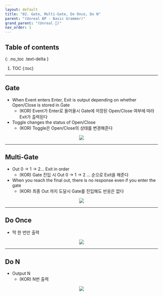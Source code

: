 ```yaml
---
layout: default
title: "02. Gate, Multi-Gate, Do Once, Do N"
parent: "(Unreal BP - Basic Grammer)"
grand_parent: "(Unreal 🚀)"
nav_order: 1
---
```


## Table of contents
{: .no_toc .text-delta }

1. TOC
{:toc}

---

## Gate

* When Event enters Enter, Exit is output depending on whether Open/Close is stored in Gate
  * (KOR) Event가 Enter로 들어올시 Gate에 저장된 Open/Close 여부에 따라 Exit가 출력된다
* Toggle changes the status of Open/Close
  * (KOR) Toggle은 Open/Close의 상태를 변경해준다

<p align="center">
  <img src="https://taehyungs-programming-blog.github.io/blog/assets/images/unreal/bp-1/bp-1-2-1.png"/>
</p>

---

## Multi-Gate

* Out 0 -> 1 -> 2... Exit in order
  * (KOR) Gate 진입 시 Out 0 -> 1 -> 2 ... 순으로 Exit을 해준다
* When you reach the final out, there is no response even if you enter the gate
  * (KOR) 최종 Out 까지 도달시 Gate를 진입해도 반응은 없다

<p align="center">
  <img src="https://taehyungs-programming-blog.github.io/blog/assets/images/unreal/bp-1/bp-1-2-2.png"/>
</p>

---

## Do Once

* 딱 한 번만 출력

<p align="center">
  <img src="https://taehyungs-programming-blog.github.io/blog/assets/images/unreal/bp-1/bp-1-2-3.png"/>
</p>

---

## Do N

* Output N
  * (KOR) N번 출력

<p align="center">
  <img src="https://taehyungs-programming-blog.github.io/blog/assets/images/unreal/bp-1/bp-1-2-4.png"/>
</p>